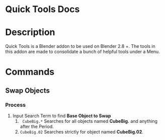 # Quick Tools Docs

# Description

Quick Tools is a Blender addon to be used on Blender 2.8 +. The tools in this addon are made to consolidate a bunch of helpful tools under a Menu.



# Commands

## Swap Objects

### Process

1. Input Search Term to find **Base Object to Swap**
   1. ``` CubeBig.*``` Searches for all objects named **CubeBig.** and anything after the Period. 
   2. ```CubeBig.02``` Searches strictly for object named **CubeBig.02**. 

